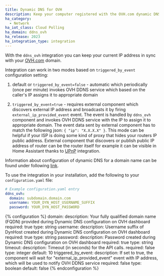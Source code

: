 ```yaml
---
title: Dynamic DNS for OVH
description: Keep your computer registered with the OVH.com dynamic DNS.
ha_category:
  - Network
ha_iot_class: Cloud Polling
ha_domain: ddns_ovh
ha_release: 2023
ha_integration_type: integration
---
```


With the `ddns_ovh` integration you can keep your current IP address in sync with your [OVH.com](https://www.ovh.com) domain.

Integration can work in two modes based on `triggered_by_event` configuration setting:

1. default or `triggered_by_event=false` - automatic which periodically (once per minute) invokes OVH DDNS service which based on the caller's IP assigns it to appropriate domain

2. `triggered_by_event=true` - requires external component which discovers external IP address and broadcasts it by firing `external_ip_provided_event` event. The event is handled by `ddns_ovh` component and invokes OVH DDNS service with the IP to assign it to appropriate domain. The event data sent by external component has to match the following json: `{ "ip": "X.X.X.X" }`. This mode can be helpful if your ISP is doing some kind of proxy that hides your routers IP public address. External component that discovers or publish public IP address of router can be the router itself for example it can be visible in Home Assistant thanks to [UPnP](/integrations/upnp) integration.

Information about configuration of dynamic DNS for a domain name can be found under following [link](https://docs.ovh.com/ie/en/domains/hosting_dynhost/).

To use the integration in your installation, add the following to your `configuration.yaml` file:

```yaml
# Example configuration.yaml entry
ddns_ovh:
  domain: subdomain.domain.com
  username: YOUR_DYN_HOST_USERNAME_SUFFIX
  password: YOUR_DYN_HOST_PASSWORD
```

{% configuration %}
  domain:
    description: Your fully qualified domain name (FQDN) provided during Dynamic DNS configuration on OVH dashboard
    required: true
    type: string
  username:
    description: Username suffix of DynHost created during Dynamic DNS configuration on OVH dashboard
    required: true
    type: string
  password:
    description: Password created during Dynamic DNS configuration on OVH dashboard
    required: true
    type: string
  timeout:
    description: Timeout (in seconds) for the API calls.
    required: false
    type: integer
    default: 10
  triggered_by_event:
    description: If set to true, the component will wait for "external_ip_provided_event" event with IP address, which will be used to notify OVH DDNS service
    required: false
    type: boolean
    default: false
{% endconfiguration %}
